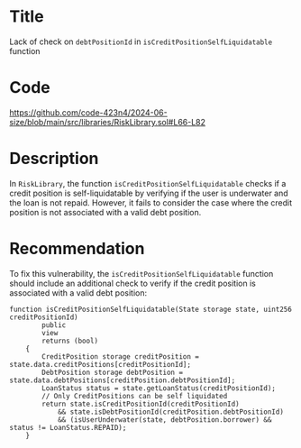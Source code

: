 # Title
Lack of check on `debtPositionId` in `isCreditPositionSelfLiquidatable` function

# Code
https://github.com/code-423n4/2024-06-size/blob/main/src/libraries/RiskLibrary.sol#L66-L82

# Description
In `RiskLibrary`, the function `isCreditPositionSelfLiquidatable` checks if a credit position is self-liquidatable by verifying if the user is underwater and the loan is not repaid. However, it fails to consider the case where the credit position is not associated with a valid debt position.

# Recommendation
To fix this vulnerability, the `isCreditPositionSelfLiquidatable` function should include an additional check to verify if the credit position is associated with a valid debt position:
```solidity
function isCreditPositionSelfLiquidatable(State storage state, uint256 creditPositionId)
        public
        view
        returns (bool)
    {
        CreditPosition storage creditPosition = state.data.creditPositions[creditPositionId];
        DebtPosition storage debtPosition = state.data.debtPositions[creditPosition.debtPositionId];
        LoanStatus status = state.getLoanStatus(creditPositionId);
        // Only CreditPositions can be self liquidated
        return state.isCreditPositionId(creditPositionId)
            && state.isDebtPositionId(creditPosition.debtPositionId)
            && (isUserUnderwater(state, debtPosition.borrower) && status != LoanStatus.REPAID);
    }
```